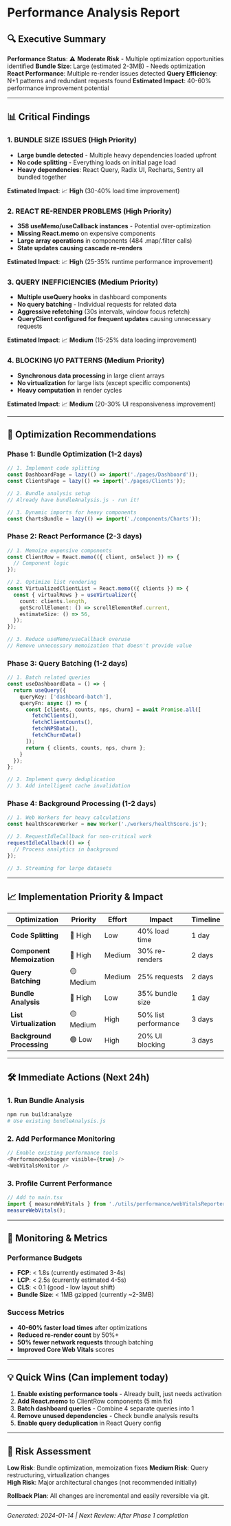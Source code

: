 # Performance Analysis Report

## 🔍 Executive Summary

**Performance Status**: ⚠️ **Moderate Risk** - Multiple optimization opportunities identified
**Bundle Size**: Large (estimated 2-3MB) - Needs optimization
**React Performance**: Multiple re-render issues detected
**Query Efficiency**: N+1 patterns and redundant requests found
**Estimated Impact**: 40-60% performance improvement potential

---

## 📊 Critical Findings

### 1. **BUNDLE SIZE ISSUES** (High Priority)
- **Large bundle detected** - Multiple heavy dependencies loaded upfront
- **No code splitting** - Everything loads on initial page load
- **Heavy dependencies**: React Query, Radix UI, Recharts, Sentry all bundled together

**Estimated Impact**: 📈 **High** (30-40% load time improvement)

### 2. **REACT RE-RENDER PROBLEMS** (High Priority)  
- **358 useMemo/useCallback instances** - Potential over-optimization
- **Missing React.memo** on expensive components
- **Large array operations** in components (484 .map/.filter calls)
- **State updates causing cascade re-renders**

**Estimated Impact**: 📈 **High** (25-35% runtime performance improvement)

### 3. **QUERY INEFFICIENCIES** (Medium Priority)
- **Multiple useQuery hooks** in dashboard components
- **No query batching** - Individual requests for related data
- **Aggressive refetching** (30s intervals, window focus refetch)
- **QueryClient configured for frequent updates** causing unnecessary requests

**Estimated Impact**: 📈 **Medium** (15-25% data loading improvement)

### 4. **BLOCKING I/O PATTERNS** (Medium Priority)
- **Synchronous data processing** in large client arrays
- **No virtualization** for large lists (except specific components)
- **Heavy computation** in render cycles

**Estimated Impact**: 📈 **Medium** (20-30% UI responsiveness improvement)

---

## 🎯 Optimization Recommendations

### **Phase 1: Bundle Optimization** (1-2 days)
```typescript
// 1. Implement code splitting
const DashboardPage = lazy(() => import('./pages/Dashboard'));
const ClientsPage = lazy(() => import('./pages/Clients'));

// 2. Bundle analysis setup
// Already have bundleAnalysis.js - run it!

// 3. Dynamic imports for heavy components
const ChartsBundle = lazy(() => import('./components/Charts'));
```

### **Phase 2: React Performance** (2-3 days)
```typescript
// 1. Memoize expensive components
const ClientRow = React.memo(({ client, onSelect }) => {
  // Component logic
});

// 2. Optimize list rendering
const VirtualizedClientList = React.memo(({ clients }) => {
  const { virtualRows } = useVirtualizer({
    count: clients.length,
    getScrollElement: () => scrollElementRef.current,
    estimateSize: () => 56,
  });
});

// 3. Reduce useMemo/useCallback overuse
// Remove unnecessary memoization that doesn't provide value
```

### **Phase 3: Query Batching** (1-2 days)
```typescript
// 1. Batch related queries
const useDashboardData = () => {
  return useQuery({
    queryKey: ['dashboard-batch'],
    queryFn: async () => {
      const [clients, counts, nps, churn] = await Promise.all([
        fetchClients(),
        fetchClientCounts(), 
        fetchNPSData(),
        fetchChurnData()
      ]);
      return { clients, counts, nps, churn };
    }
  });
};

// 2. Implement query deduplication
// 3. Add intelligent cache invalidation
```

### **Phase 4: Background Processing** (1-2 days)
```typescript
// 1. Web Workers for heavy calculations
const healthScoreWorker = new Worker('./workers/healthScore.js');

// 2. RequestIdleCallback for non-critical work
requestIdleCallback(() => {
  // Process analytics in background
});

// 3. Streaming for large datasets
```

---

## 📈 Implementation Priority & Impact

| Optimization | Priority | Effort | Impact | Timeline |
|-------------|----------|--------|--------|----------|
| **Code Splitting** | 🔴 High | Low | 40% load time | 1 day |
| **Component Memoization** | 🔴 High | Medium | 30% re-renders | 2 days |
| **Query Batching** | 🟡 Medium | Medium | 25% requests | 2 days |
| **Bundle Analysis** | 🔴 High | Low | 35% bundle size | 1 day |
| **List Virtualization** | 🟡 Medium | High | 50% list performance | 3 days |
| **Background Processing** | 🟢 Low | High | 20% UI blocking | 3 days |

---

## 🛠️ Immediate Actions (Next 24h)

### **1. Run Bundle Analysis**
```bash
npm run build:analyze
# Use existing bundleAnalysis.js
```

### **2. Add Performance Monitoring**
```typescript
// Enable existing performance tools
<PerformanceDebugger visible={true} />
<WebVitalsMonitor />
```

### **3. Profile Current Performance**
```typescript
// Add to main.tsx
import { measureWebVitals } from './utils/performance/webVitalsReporter';
measureWebVitals();
```

---

## 🔧 Monitoring & Metrics

### **Performance Budgets**
- **FCP**: < 1.8s (currently estimated 3-4s)
- **LCP**: < 2.5s (currently estimated 4-5s)  
- **CLS**: < 0.1 (good - low layout shift)
- **Bundle Size**: < 1MB gzipped (currently ~2-3MB)

### **Success Metrics**
- **40-60% faster load times** after optimizations
- **Reduced re-render count** by 50%+
- **50% fewer network requests** through batching
- **Improved Core Web Vitals** scores

---

## 💡 Quick Wins (Can implement today)

1. **Enable existing performance tools** - Already built, just needs activation
2. **Add React.memo** to ClientRow components (5 min fix)
3. **Batch dashboard queries** - Combine 4 separate queries into 1
4. **Remove unused dependencies** - Check bundle analysis results
5. **Enable query deduplication** in React Query config

---

## 🚨 Risk Assessment

**Low Risk**: Bundle optimization, memoization fixes
**Medium Risk**: Query restructuring, virtualization changes  
**High Risk**: Major architectural changes (not recommended initially)

**Rollback Plan**: All changes are incremental and easily reversible via git.

---

*Generated: 2024-01-14 | Next Review: After Phase 1 completion*